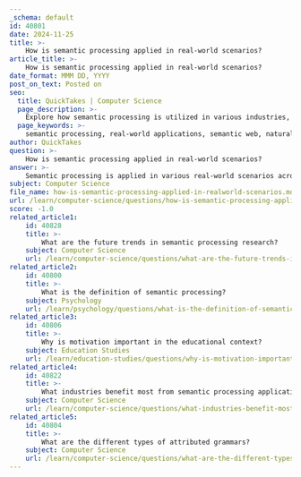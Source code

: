 ```yaml
---
_schema: default
id: 40801
date: 2024-11-25
title: >-
    How is semantic processing applied in real-world scenarios?
article_title: >-
    How is semantic processing applied in real-world scenarios?
date_format: MMM DD, YYYY
post_on_text: Posted on
seo:
  title: QuickTakes | Computer Science
  page_description: >-
    Explore how semantic processing is utilized in various industries, including the Semantic Web, healthcare improvements, finance analytics, educational strategies, and enhancing public sector services.
  page_keywords: >-
    semantic processing, real-world applications, semantic web, natural language processing, healthcare, finance, education, cultural exchange, public sector, decision-making, information interpretation
author: QuickTakes
question: >-
    How is semantic processing applied in real-world scenarios?
answer: >-
    Semantic processing is applied in various real-world scenarios across multiple industries, enhancing the way information is accessed, interpreted, and utilized. Here are some key applications:\n\n1. **Semantic Web**: Semantic processing plays a crucial role in the development of the Semantic Web, where it enables machines to understand and interpret the meaning of information on the internet. This facilitates better data integration, sharing, and retrieval, allowing businesses to leverage data more effectively.\n\n2. **Natural Language Processing (NLP)**: Techniques such as Latent Semantic Analysis (LSA) and Word2vec are employed in NLP applications to improve the understanding of human language. These methods help in tasks like sentiment analysis, machine translation, and information retrieval, making interactions with technology more intuitive and context-aware.\n\n3. **Healthcare**: In the healthcare sector, semantic processing is used to enhance clinical decision support systems. By embedding semantic knowledge into these systems, healthcare providers can access relevant patient information and medical literature more efficiently, leading to improved patient outcomes.\n\n4. **Finance**: Financial institutions utilize semantic processing to analyze vast amounts of unstructured data, such as news articles and social media posts, to gauge market sentiment and make informed investment decisions. This capability allows for more nuanced risk assessment and portfolio management.\n\n5. **Education**: Research indicates that semantic processing can inform educational practices, particularly in understanding how children represent concepts in their semantic memory. This understanding can lead to improved teaching strategies that cater to diverse learning experiences.\n\n6. **Cultural and Educational Exchange**: In the context of globalization, semantic processing aids in understanding and interpreting cultural nuances in communication. This is particularly important in multilingual settings, where effective intercultural communication relies on grasping the semantic transformations of metaphors and expressions.\n\n7. **Public Sector**: Governments and public organizations apply semantic processing to improve citizen engagement and service delivery. By analyzing public feedback and social media interactions, they can better understand community needs and tailor services accordingly.\n\nOverall, semantic processing enhances the performance of various applications by providing a more precise comprehension of real-world contexts, thereby facilitating better decision-making and communication across different sectors.
subject: Computer Science
file_name: how-is-semantic-processing-applied-in-realworld-scenarios.md
url: /learn/computer-science/questions/how-is-semantic-processing-applied-in-realworld-scenarios
score: -1.0
related_article1:
    id: 40828
    title: >-
        What are the future trends in semantic processing research?
    subject: Computer Science
    url: /learn/computer-science/questions/what-are-the-future-trends-in-semantic-processing-research
related_article2:
    id: 40800
    title: >-
        What is the definition of semantic processing?
    subject: Psychology
    url: /learn/psychology/questions/what-is-the-definition-of-semantic-processing
related_article3:
    id: 40806
    title: >-
        Why is motivation important in the educational context?
    subject: Education Studies
    url: /learn/education-studies/questions/why-is-motivation-important-in-the-educational-context
related_article4:
    id: 40822
    title: >-
        What industries benefit most from semantic processing applications?
    subject: Computer Science
    url: /learn/computer-science/questions/what-industries-benefit-most-from-semantic-processing-applications
related_article5:
    id: 40804
    title: >-
        What are the different types of attributed grammars?
    subject: Computer Science
    url: /learn/computer-science/questions/what-are-the-different-types-of-attributed-grammars
---
```


&nbsp;